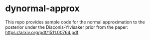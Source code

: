 # dynormal-approx

This repo provides sample code for the normal approximation to the posterior under the Diaconis-Ylvisaker prior from the paper: https://arxiv.org/pdf/1511.00764.pdf

